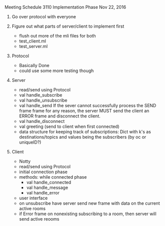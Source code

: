 Meeting Schedule
3110 Implementation Phase
Nov 22, 2016

<!-- From 11/23 to 11/27 -->
<!-- daily impl meetings @ 12pm -->

1. Go over protocol with everyone

2. Figure out what parts of server/client to implement first
    - flush out more of the mli files for both
    - test_client.ml
    - test_server.ml

0. Protocol
    - Basically Done
    - could use some more testing though

1. Server
    - read/send using Protocol
    - val handle_subscribe
    - val handle_unsubscribe
    - val handle_send
        If the sever cannot successfully process the SEND frame frame for any reason,
        the server MUST send the client an ERROR frame and disconnect the client.
    - val handle_disconnect
    - val greeting (send to client when first connected)
    - data structure for keeping track of subscriptions: Dict with k's as
      destinations/topics and values being the subscribers (by oc or uniqueID?)

2. Client
    - Notty
    - read/send using Protocol
    - initial connection phase
    - methods: while connected phase
        - val handle_connected
        - val handle_message
        - val handle_error
    - user interface
    - on unsubscribe have server send new frame with data on the current active
      rooms
    - if Error frame on nonexisting subscribing to a room, then server will send
      active reooms


